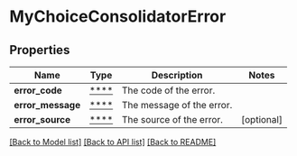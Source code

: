 # MyChoiceConsolidatorError

## Properties
Name | Type | Description | Notes
------------ | ------------- | ------------- | -------------
**error_code** | [****](.md) | The code of the error. | 
**error_message** | [****](.md) | The message of the error. | 
**error_source** | [****](.md) | The source of the error. | [optional] 

[[Back to Model list]](../../README.md#documentation-for-models) [[Back to API list]](../../README.md#documentation-for-api-endpoints) [[Back to README]](../../README.md)


